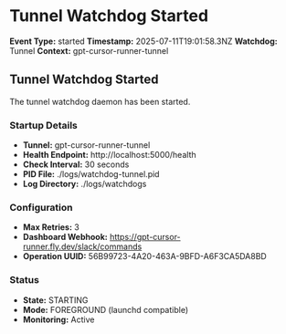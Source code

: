 # Tunnel Watchdog Started

**Event Type:** started
**Timestamp:** 2025-07-11T19:01:58.3NZ
**Watchdog:** Tunnel
**Context:** gpt-cursor-runner-tunnel


## Tunnel Watchdog Started

The tunnel watchdog daemon has been started.

### Startup Details
- **Tunnel:** gpt-cursor-runner-tunnel
- **Health Endpoint:** http://localhost:5000/health
- **Check Interval:** 30 seconds
- **PID File:** ./logs/watchdog-tunnel.pid
- **Log Directory:** ./logs/watchdogs

### Configuration
- **Max Retries:** 3
- **Dashboard Webhook:** https://gpt-cursor-runner.fly.dev/slack/commands
- **Operation UUID:** 56B99723-4A20-463A-9BFD-A6F3CA5DA8BD

### Status
- **State:** STARTING
- **Mode:** FOREGROUND (launchd compatible)
- **Monitoring:** Active


